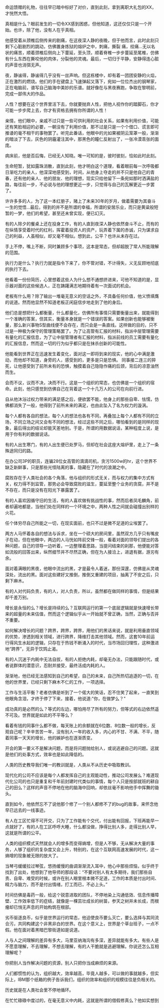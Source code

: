 命运馈赠的礼物，往往早已暗中标好了对价，直到此刻，拿到离职大礼包的XX，才恍然大悟。

真相是什么？眼前发生的一切令XX感到困惑，但他知道，这还仅仅只是一个开始。也许，除了他，没有人在乎真相。

他感受着从颈椎后侧传来的剧痛，在这夜深人静的夜晚，但于他而言，此时此刻只剩下心脏剧烈的跳动，仿佛置身炼狱的熔炉之中，刺痛，撕裂
痛，绞痛...无以名状的痛苦，顺着颈椎后侧向上下蔓延，至头顶，顺着脊椎一步步蔓延至尾椎，仿佛有什么东西在撕咬他的肉体，分裂他的灵魂。最后，一切归于平静，安静得连心脏的声音也消弭无声。

夜，静谧得，静谧得几乎没有一丝声响。但这栋楼中，却有着一团团安静的火焰，正在激烈的燃烧。他们的手在键盘上飞速弹起又落下，宛如一位位杰出的钢琴家，正在电脑前，谱写自己脑海中美妙的乐谱。就好像在与黑夜赛跑，争取在黎明前，完成一部伟大的作品。

人性？想要在这个世界里活下去，你就要抛弃人性，把他人视作你的踏脚石，你才可能一步步爬上去，你才有资格去拥有你所谓的人性！

亲情，他们眼中，亲戚不过只是一些可供利用的社会关系，如果有利用价值，可能还有笑脸相迎的必要，一朝没有了利用价值，那不过是只是一个个借口、谎言即可推诿的毫不相干的事物罢了。听完此番话，他眼中的光如果被阴云笼罩一般，渐渐的暗淡了下去，灰色的阴霾灌注其中，那黑色的瞳仁反射出了，一张冷漠乖张的面庞。

病床前，他是否后悔，已经无人知晓。唯一可知的是，彼时彼刻，恰如此时此刻。

生命短暂，犹如露珠消散，直到此刻，他才明白这个道理，看着眼前每一次呼吸都日渐吃力的亲人，他深深地感受到，时间，从他身上夺走的并不只是他自己的青春，还有他的亲人、他的朋友、他的理想，现实只给他留下一条宛如那时洒满盐的路，每往前一步，不必说与他的理想更近一步，只觉得与自己的瓦解更近一步罢了。

许许多多的人，为了这一本红册子，赌上了未来30年的岁月，做着需要为其奋斗一生的觉悟...最后，得到的并不是所谓的幸福，所谓的安居乐业，而只是黄粱般短暂的一梦，他们的希望，甚至还未曾实现，便已幻灭。

有的人除夕的餐桌上还在投身工作，有的人直到夜深人静也依然奋斗不止，而有的在纵情享受着时代的红利，挥霍着投资人的资产，玩弄着下属的赤诚，只为谋求自己的利益，人虽相似，却又毫不相似。想到此，公平？也许从未存在过。

手上不停，嘴上不断，同时兼顾多个事项，这本是常态，但却超脱了常人所能理解的范围。

执行力是什么？执行力就是指令下来了，你不管对错，不计得失，义无反顾地彻底的执行下去。

他看着一份份简历，心里想着这些人为什么想不通想挤进来，可他不知道的是，显示器对面的这些候选人，正在踌躇满志地期待着有一次面试的机会。

老板有什么用？除了输出一堆毫无意义的空话之外，不具备任何价值，他义愤填膺的说道。然而他显然不知道老板正闲庭信步地走到了他的身后。

他们总是想把什么都衡量，什么都量化，仿佛所有事情只需要衡量出来，就能得到一个准确的答案，但其实，衡量本身就是一个错误的答案。如果创新也能够被衡量，那么新兴事物S型曲线便不会存在，而只会是一条直线。这样做的目的，只不过是一种极为保守的管理策略罢了。为了让高管有汇报的材料，指派中层管理需要有量化的汇报信息，为了让中层管理者有汇报的材料，指派前线的员工需要有量化的汇报信息，然而这一切的行为似乎都只是在抹杀创新的可能性。

他能看到世界正在迅速发生着变化，面对这一即将到来的现实，他的心中满是激动，而他却不知道，身旁的人，感受到的，更多是只是恐惧。
同事接二连三的猝死，让他感受到了前所未有的恐惧，触摸着自己隐隐作痛的后颈，背后的凉意油然而生。

会而不议，议而不决，决而不行。这是一个组织的常态，也仿佛是一个组织的宿命。此刻，他只感觉到仿佛自己在背着这一个十几万人的公司在向前行进。

自从他沐浴过权力带来的满足感之后，便欲罢不能，他身上的那些自卑、怯懦，仿佛都消失了一般，他得到了前所未来的满足，也由此坠入了名为权力的漩涡。

每个人都有各自的想法，每个人的想法也各有不同，再叠加上每个人都有不同的立场，不同立场之间又会有不同的想法，经过这些不同之后，哪怕看到的是同样的现象，最后得出的结论却能天差地别。于是，所谓的用数据说话，某种程度上说，是用于你有利的数据说话。

有的人出生寒门，有的人出生便已处罗马，但却在社会这座大熔炉里，走上了一条殊途同归的路。

在办公司3P的职员，连骗28位女高管的滴滴司机，贪污1500w的hr，这个世界不缺乏新鲜事，只是那些光怪陆离的事，隐藏在了时代的浪潮之中。

腐败存在于人类社会的各个角落，他与组织的形式无关，而与权力的集中方式有关，权力得不到监管，那势必会导致腐败的滋生，蔓延至整个业务的贪腐，并不是不存在，而只是没有在阳光下暴露罢了。

有的人喜欢因循守旧的生活，有的人喜欢做有挑战性的事，然而后者凤毛麟角，前者却遍地都是，当他们处在同样的一个环境之中，两种人性之间就会碰撞出别样的火花。

任个体穷尽自己所能之一切，在现实面前，也只不过是微不足道的尘埃罢了。

两方人马怀着各自的想法与诉求，坐在一个硕大的房间里，虽然双方几乎只有嘴皮子在动，但在他眼中，两边的人马恍如阵前交锋一般，看着对面的领导们提出的各种问题，自己的领导一边听着，一边整理着思路，当提问结束的刹那，他便能对答如流般的回答出来，纵然细节并不尽然正确，但在为人接洽上，进退有据，游刃有余。

面对着满眼的黑夜，他眼中流出的黑，才是最令人着迷，那份深邃，仿佛是从灵魂深处，流出的黑。面对这些建好又推倒，推倒又重建的项目，抽离了不安之后，只剩下麻木。

有的人对代码负责，有的人，对人负责，所以，虽然都在做同样的事情，但是结果却千差万别。

增长是永恒的么？增长是持续的么？互联网运行的第一个底层逻辑就是快速增长带来的超量的未来估值，然而这个逻辑似乎从一开始就不曾正确，当然，正确与否并不重要。

如何解决增长的问题？跨界，跨界，跨界，用他们的黑话来说，就是利用垂直领域的优势，渗透到相关领域，进行跨界，降维打击其他领域。然而，这套10年前运行得风生水起的逻辑，只存在于热钱不断涌入的时代，当市场回归理性，这种激进地“跨界”，无异于饮鸩止渴。

有的人沉迷于内耗中无法自拔，有的人拒绝内耗，却毫无办法，只能跟随时代，或者说群体的潜意识，忍耐并接受，最终活成内耗的人。

渐渐地，他已经无法感知到自己的希望，自己的未来，自己所热切追逐的一切，在他的世界里，已经只剩下麻木不仁的工作，一项选择。

工作与生活平衡？老者仿佛是听到了一个偌大的笑话，忍不住笑了起来，一直笑到他眼角含泪，才终于停了下来，接着，他说道:"你，在做梦么？"

成功真的是必然的么？等式的左边，哪怕用尽了所有的努力，但等式的右边依然遥不可及。世界就是如此的不平等么？

看着有钱的同事什么都不做，每天账上的余额就在6位数、8位数一般的增长，反观自己呢？辛辛苦苦一年，没有别人一年的收入多，内心的不甘、不满、不平，随着同事一天天的增长，他的嫉妒也在逐渐质变。

开会的第一要义不是解决问题，而是将问题抛给别人，或说逃避自己的问题。这就是他们的处事方式，效率也是如此降低的。

人类的历史教导我们唯一的教训就是，人类从不从历史中吸取教训。

现代化的公司不应该是每个人都发挥自己的主观能动性，推动公司发展么？难道现代化公司的也只是重复和千年前封建时代类似的事情，每个人只是按部就班的耕自己的田么？这样的声音不停地在他的脑海中回响，却依丝毫不影响他手中挥舞的锄头。

直到如今，他依然忘不了说他那个修了一个别人都修不了的bug的故事，来怀念他早已远去的一线事迹。

有人在工区忙得不可开交，只为了工作能有个交代，付出能有回报，下班再能早一点就好了，有的人在工区呼呼大睡，什么都没做，挣得比别人多，走得比别人早，这就是所谓的公平。

人类的组织模式天然就会人的增多而变得熵增，但是人不够，无从解决大量的事务，人够了组织的复杂度又会上升，特别的，在这个互联网高速发展的时代，这一熵增的现象被无限的放大了。

当琴弓缓缓拉过琴弦，悠扬缓慢的曲调渐渐流入耳中，他心中那些烦恼，似乎终于找到了出处，他想到了他导师的那段话：“不要对别人有太多期待，我们那些自责、自卑、难受的时候，或许在别人眼里根本微不足道，工作的本质是付出时间、精力与脑力，而不是付出情绪，打工而已，不必上头。”

时间仿佛是毒药一般，给这个锐意进取的团队，不停地染上沟通低效、信息传播障壁、工作效率低下的症结，就像是一棵茁壮成长的树苗，参天之树并未长成，而根瘤却已悄无声息的开始构筑在根部。

劣币驱逐良币，似乎是世界运行的常态，他迫使良币要么灭亡，要么选择与其同流合污，共同构建这个非黑非白的世界。在这个意义上，世界是个草台班子，一点不假。他在面对着黑暗巴黎街道如是说道。

人与人之间理解的差异有多大，马里亚纳海沟有多深，差异就能有多大。有些人是不愿意理解，不去理解，不想去理解，有的人干脆就是逃避理解。你说还怎么互相理解呢？

你把别人当作解决问题的资源，别人只把你当成麻烦的来源。

人们都惯性的认为，组织越大，效率越高，毕竟人越多，可以做的事就越多，但实际上，IBM那个纸箱的例子告诉我们，组织的效率和组织的规模往往是负相关的。

历史就是在人类社会里不停地循环。

在忙忙碌碌中度过的，在毫无意义中内耗，这就是所谓的借假修真么？他如实想到
